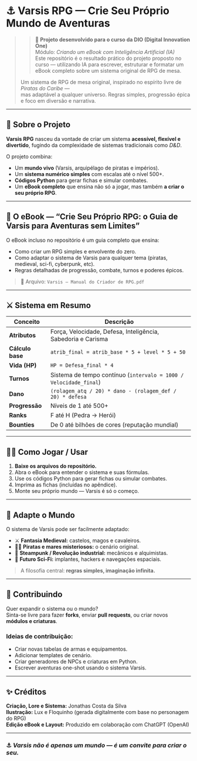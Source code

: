# ⚓ Varsis RPG — Crie Seu Próprio Mundo de Aventuras

> > 🚀 **Projeto desenvolvido para o curso da DIO (Digital Innovation One)**  
> Módulo: *Criando um eBook com Inteligência Artificial (IA)*  
> Este repositório é o resultado prático do projeto proposto no curso — utilizando IA para escrever, estruturar e formatar um eBook completo sobre um sistema original de RPG de mesa.
> 
> Um sistema de RPG de mesa original, inspirado no espírito livre de *Piratas do Caribe* —  
> mas adaptável a qualquer universo. Regras simples, progressão épica e foco em diversão e narrativa.

---

## 🧭 Sobre o Projeto

**Varsis RPG** nasceu da vontade de criar um sistema **acessível, flexível e divertido**, fugindo da complexidade de sistemas tradicionais como *D&D*.

O projeto combina:
- Um **mundo vivo** (Varsis, arquipélago de piratas e impérios).
- Um **sistema numérico simples** com escalas até o nível 500+.
- **Códigos Python** para gerar fichas e simular combates.
- Um **eBook completo** que ensina não só a jogar, mas também **a criar o seu próprio RPG**.

---

## 📘 O eBook — “Crie Seu Próprio RPG: o Guia de Varsis para Aventuras sem Limites”

O eBook incluso no repositório é um guia completo que ensina:
- Como criar um RPG simples e envolvente do zero.  
- Como adaptar o sistema de Varsis para qualquer tema (piratas, medieval, sci-fi, cyberpunk, etc).  
- Regras detalhadas de progressão, combate, turnos e poderes épicos.  

> 📄 Arquivo: `Varsis — Manual do Criador de RPG.pdf`

---

## ⚔️ Sistema em Resumo

| Conceito | Descrição |
|-----------|------------|
| **Atributos** | Força, Velocidade, Defesa, Inteligência, Sabedoria e Carisma |
| **Cálculo base** | `atrib_final = atrib_base * 5 + level * 5 + 50` |
| **Vida (HP)** | `HP = Defesa_final * 4` |
| **Turnos** | Sistema de tempo contínuo (`intervalo = 1000 / Velocidade_final`) |
| **Dano** | `(rolagem_atq / 20) * dano - (rolagem_def / 20) * defesa` |
| **Progressão** | Níveis de 1 até 500+ |
| **Ranks** | F até H (Pedra → Herói) |
| **Bounties** | De 0 até bilhões de cores (reputação mundial) |

---

## 🧑‍💻 Como Jogar / Usar

1. **Baixe os arquivos do repositório.**
2. Abra o eBook para entender o sistema e suas fórmulas.
3. Use os códigos Python para gerar fichas ou simular combates.
4. Imprima as fichas (incluídas no apêndice).
5. Monte seu próprio mundo — Varsis é só o começo.

---

## 🌊 Adapte o Mundo

O sistema de Varsis pode ser facilmente adaptado:
- ⚔️ **Fantasia Medieval:** castelos, magos e cavaleiros.  
- 🏴‍☠️ **Piratas e mares misteriosos:** o cenário original.  
- 🔫 **Steampunk / Revolução industrial:** mecânicos e alquimistas.  
- 🚀 **Futuro Sci-Fi:** implantes, hackers e navegações espaciais.

> A filosofia central: **regras simples, imaginação infinita.**

---

## 🧩 Contribuindo

Quer expandir o sistema ou o mundo?  
Sinta-se livre para fazer **forks**, enviar **pull requests**, ou criar novos **módulos e criaturas**.

### Ideias de contribuição:
- Criar novas tabelas de armas e equipamentos.  
- Adicionar templates de cenário.  
- Criar generadores de NPCs e criaturas em Python.  
- Escrever aventuras one-shot usando o sistema Varsis.

---

## ✨ Créditos

**Criação, Lore e Sistema:** Jonathas Costa da Silva  
**Ilustração:** Lux e Floquinho (gerada digitalmente com base no personagem do RPG)  
**Edição eBook e Layout:** Produzido em colaboração com ChatGPT (OpenAI)

---

### ⚓ *Varsis não é apenas um mundo — é um convite para criar o seu.*

